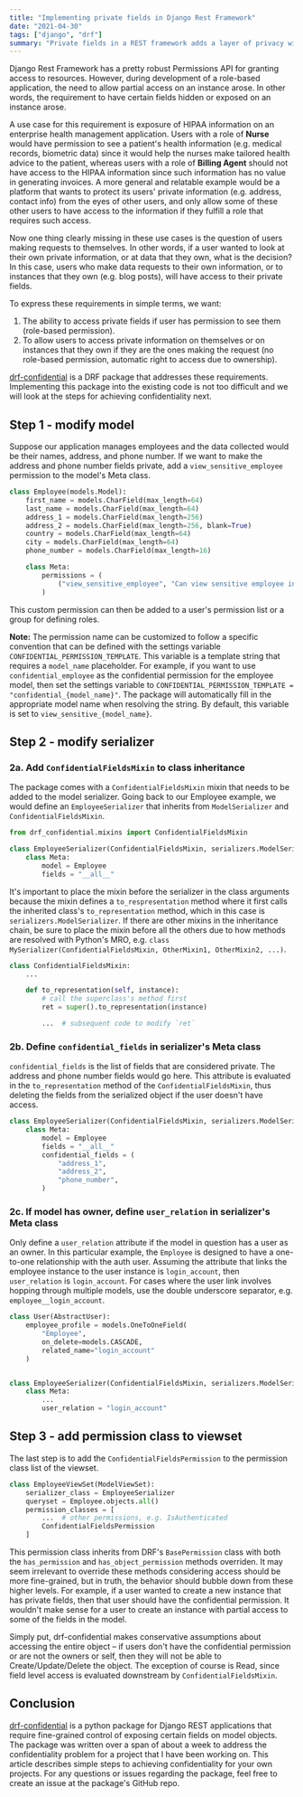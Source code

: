 ```yaml
---
title: "Implementing private fields in Django Rest Framework"
date: "2021-04-30"
tags: ["django", "drf"]
summary: "Private fields in a REST framework adds a layer of privacy without needing to write more serializers and views. I'll explain the motivations for using private fields in DRF and then show how to integrate a package I wrote for this purpose into your next Django project."
---
```


Django Rest Framework has a pretty robust Permissions API for granting access to resources. However, during development of a role-based application, the need to allow partial access on an instance arose. In other words, the requirement to have certain fields hidden or exposed on an instance arose.

A use case for this requirement is exposure of HIPAA information on an enterprise health management application. Users with a role of **Nurse** would have permission to see a patient's health information (e.g. medical records, biometric data) since it would help the nurses make tailored health advice to the patient, whereas users with a role of **Billing Agent** should not have access to the HIPAA information since such information has no value in generating invoices. A more general and relatable example would be a platform that wants to protect its users' private information (e.g. address, contact info) from the eyes of other users, and only allow some of these other users to have access to the information if they fulfill a role that requires such access.

Now one thing clearly missing in these use cases is the question of users making requests to themselves. In other words, if a user wanted to look at their own private information, or at data that they own, what is the decision? In this case, users who make data requests to their own information, or to instances that they own (e.g. blog posts), will have access to their private fields.

To express these requirements in simple terms, we want:

1. The ability to access private fields if user has permission to see them (role-based permission).
2. To allow users to access private information on themselves or on instances that they own if they are the ones making the request (no role-based permission, automatic right to access due to ownership).

[drf-confidential](https://github.com/resurrexi/drf-confidential) is a DRF package that addresses these requirements. Implementing this package into the existing code is not too difficult and we will look at the steps for achieving confidentiality next.

## Step 1 - modify model

Suppose our application manages employees and the data collected would be their names, address, and phone number. If we want to make the address and phone number fields private, add a `view_sensitive_employee` permission to the model's Meta class.

```python
class Employee(models.Model):
    first_name = models.CharField(max_length=64)
    last_name = models.CharField(max_length=64)
    address_1 = models.CharField(max_length=256)
    address_2 = models.CharField(max_length=256, blank=True)
    country = models.CharField(max_length=64)
    city = models.CharField(max_length=64)
    phone_number = models.CharField(max_length=16)

    class Meta:
        permissions = (
            ("view_sensitive_employee", "Can view sensitive employee info"),
        )
```

This custom permission can then be added to a user's permission list or a group for defining roles.

**Note:** The permission name can be customized to follow a specific convention that can be defined with the settings variable `CONFIDENTIAL_PERMISSION_TEMPLATE`. This variable is a template string that requires a `model_name` placeholder. For example, if you want to use `confidential_employee` as the confidential permission for the employee model, then set the settings variable to `CONFIDENTIAL_PERMISSION_TEMPLATE = "confidential_{model_name}"`. The package will automatically fill in the appropriate model name when resolving the string. By default, this variable is set to `view_sensitive_{model_name}`.

## Step 2 - modify serializer

### 2a. Add `ConfidentialFieldsMixin` to class inheritance

The package comes with a `ConfidentialFieldsMixin` mixin that needs to be added to the model serializer. Going back to our Employee example, we would define an `EmployeeSerializer` that inherits from `ModelSerializer` and `ConfidentialFieldsMixin`.

```python
from drf_confidential.mixins import ConfidentialFieldsMixin

class EmployeeSerializer(ConfidentialFieldsMixin, serializers.ModelSerializer):
    class Meta:
        model = Employee
        fields = "__all__"
```

It's important to place the mixin before the serializer in the class arguments because the mixin defines a `to_respresentation` method where it first calls the inherited class's `to_representation` method, which in this case is `serializers.ModelSerializer`. If there are other mixins in the inheritance chain, be sure to place the mixin before all the others due to how methods are resolved with Python's MRO, e.g. `class MySerializer(ConfidentialFieldsMixin, OtherMixin1, OtherMixin2, ...)`.

```python
class ConfidentialFieldsMixin:
    ...

    def to_representation(self, instance):
        # call the superclass's method first
        ret = super().to_representation(instance)

        ...  # subsequent code to modify `ret`
```

### 2b. Define `confidential_fields` in serializer's Meta class

`confidential_fields` is the list of fields that are considered private. The address and phone number fields would go here. This attribute is evaluated in the `to_representation` method of the `ConfidentialFieldsMixin`, thus deleting the fields from the serialized object if the user doesn't have access.

```python
class EmployeeSerializer(ConfidentialFieldsMixin, serializers.ModelSerializer):
    class Meta:
        model = Employee
        fields = "__all__"
        confidential_fields = (
            "address_1",
            "address_2",
            "phone_number",
        )
```

### 2c. If model has owner, define `user_relation` in serializer's Meta class

Only define a `user_relation` attribute if the model in question has a user as an owner. In this particular example, the `Employee` is designed to have a one-to-one relationship with the auth user. Assuming the attribute that links the employee instance to the user instance is `login_account`, then `user_relation` is `login_account`. For cases where the user link involves hopping through multiple models, use the double underscore separator, e.g. `employee__login_account`.

```python
class User(AbstractUser):
    employee_profile = models.OneToOneField(
        "Employee",
        on_delete=models.CASCADE,
        related_name="login_account"
    )


class EmployeeSerializer(ConfidentialFieldsMixin, serializers.ModelSerializer):
    class Meta:
        ...
        user_relation = "login_account"
```

## Step 3 - add permission class to viewset

The last step is to add the `ConfidentialFieldsPermission` to the permission class list of the viewset.

```python
class EmployeeViewSet(ModelViewSet):
    serializer_class = EmployeeSerializer
    queryset = Employee.objects.all()
    permission_classes = [
        ...  # other permissions, e.g. IsAuthenticated
        ConfidentialFieldsPermission
    ]
```

This permission class inherits from DRF's `BasePermission` class with both the `has_permission` and `has_object_permission` methods overriden. It may seem irrelevant to override these methods considering access should be more fine-grained, but in truth, the behavior should bubble down from these higher levels. For example, if a user wanted to create a new instance that has private fields, then that user should have the confidential permission. It wouldn't make sense for a user to create an instance with partial access to some of the fields in the model.

Simply put, drf-confidential makes conservative assumptions about accessing the entire object – if users don't have the confidential permission or are not the owners or self, then they will not be able to Create/Update/Delete the object. The exception of course is Read, since field level access is evaluated downstream by `ConfidentialFieldsMixin`.

## Conclusion

[drf-confidential](https://github.com/resurrexi/drf-confidential) is a python package for Django REST applications that require fine-grained control of exposing certain fields on model objects. The package was written over a span of about a week to address the confidentiality problem for a project that I have been working on. This article describes simple steps to achieving confidentiality for your own projects. For any questions or issues regarding the package, feel free to create an issue at the package's GitHub repo.
